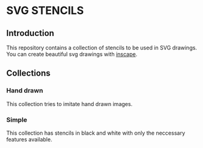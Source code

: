 # SVG STENCILS

## Introduction

This repository contains a collection of stencils to be used in SVG drawings.
You can create beautiful svg drawings with [inscape](http://www.inkscape.org).

## Collections

### Hand drawn

This collection tries to imitate hand drawn images.

### Simple 

This collection has stencils in black and white with only the neccessary
features available.


